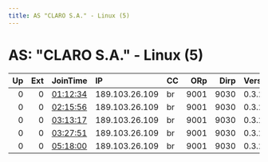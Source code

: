 ```yaml
---
title: AS "CLARO S.A." - Linux (5)
---
```


# AS: "CLARO S.A." - Linux (5)

|   Up |   Ext | JoinTime                                                                                            | IP             | CC   |   ORp |   Dirp | Version   | Contact   | Nickname   |   eFamMembers |
|-----:|------:|:----------------------------------------------------------------------------------------------------|:---------------|:-----|------:|-------:|:----------|:----------|:-----------|--------------:|
|    0 |     0 | [01:12:34](https://metrics.torproject.org/rs.html#details/2243EC358B338080D3E8110BE15729C921442B65) | 189.103.26.109 | br   |  9001 |   9030 | 0.3.2.10  | none      | atheros001 |             1 |
|    0 |     0 | [02:15:56](https://metrics.torproject.org/rs.html#details/AC16D194F0394A29848E559BBAB117C7058C4C7D) | 189.103.26.109 | br   |  9001 |   9030 | 0.3.2.10  | none      | atheros001 |             1 |
|    0 |     0 | [03:13:17](https://metrics.torproject.org/rs.html#details/36C6BA5A8F447ED9F84C0FA3CC564CBF2B6FA718) | 189.103.26.109 | br   |  9001 |   9030 | 0.3.2.10  | none      | atheros001 |             1 |
|    0 |     0 | [03:27:51](https://metrics.torproject.org/rs.html#details/64E143F1B910B4FA6100418843D7E26800FEE11E) | 189.103.26.109 | br   |  9001 |   9030 | 0.3.2.10  | none      | atheros001 |             1 |
|    0 |     0 | [05:18:00](https://metrics.torproject.org/rs.html#details/8848C8BA308B6D805FE932DE508055EF6020C5A7) | 189.103.26.109 | br   |  9001 |   9030 | 0.3.2.10  | none      | atheros001 |             1 |
